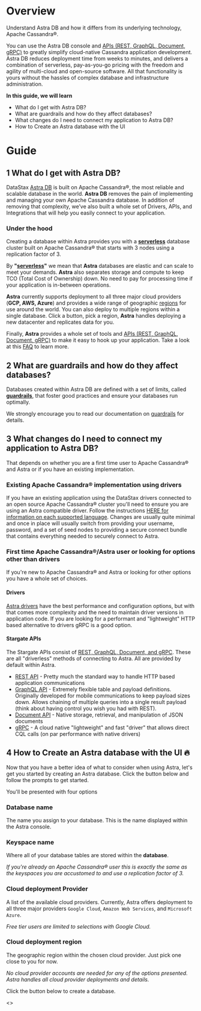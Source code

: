 # Overview
Understand Astra DB and how it differs from its underlying technology, Apache Cassandra®.

You can use the Astra DB console and [APIs (REST, GraphQL, Document, gRPC)](https://docs.datastax.com/en/astra-serverless/docs/develop/developing.html) to greatly simplify cloud-native Cassandra application development. Astra DB reduces deployment time from weeks to minutes, and delivers a combination of serverless, pay-as-you-go pricing with the freedom and agility of multi-cloud and open-source software. All that functionality is yours without the hassles of complex database and infrastructure administration.

**In this guide, we will learn**
- What do I get with Astra DB?
- What are guardrails and how do they affect databases?
- What changes do I need to connect my application to Astra DB?
- How to Create an Astra database with the UI

# Guide
## 1  What do I get with Astra DB?
DataStax [Astra DB](https://docs.datastax.com/en/astra-serverless/docs/) is built on Apache Cassandra®, the most reliable and scalable database in the world. **Astra DB** removes the pain of implementing and managing your own Apache Cassandra database. In addition of removing that complexity, we’ve also built a whole set of Drivers, APIs, and Integrations that will help you easily connect to your application.

### Under the hood
Creating a database within Astra provides you with a **[serverless](https://docs.datastax.com/en/astra-serverless/docs/plan/planning.html#_serverless_databases)** database cluster built on Apache Cassandra® that starts with 3 nodes using a replication factor of 3.

By **"[serverless](https://docs.datastax.com/en/astra-serverless/docs/plan/planning.html#_serverless_databases)"** we mean that **Astra** databases are elastic and can scale to meet your demands. **Astra** also separates storage and compute to keep TCO (Total Cost of Ownership) down. No need to pay for processing time if your application is in-between operations.

**Astra** currently supports deployment to all three major cloud providers (**GCP, AWS, Azure**) and provides a wide range of geographic [regions](https://docs.datastax.com/en/astra-serverless/docs/plan/planning.html#serverless-regions) for use around the world. You can also deploy to multiple regions within a single database. Click a button, pick a region, **Astra** handles deploying a new datacenter and replicates data for you.

Finally, **Astra** provides a whole set of tools and [APIs (REST, GraphQL, Document, gRPC)](https://docs.datastax.com/en/astra-serverless/docs/develop/developing.html) to make it easy to hook up your application. Take a look at this [FAQ](https://docs.datastax.com/en/astra-serverless/docs/astra-faq.html) to learn more.

## 2 What are guardrails and how do they affect databases?
Databases created within Astra DB are defined with a set of limits, called **[guardrails](https://docs.datastax.com/en/astra-serverless/docs/plan/planning.html#_astra_db_database_guardrails_and_limits)**, that foster good practices and ensure your databases run optimally.

We strongly encourage you to read our documentation on [guardrails](https://docs.datastax.com/en/astra-serverless/docs/plan/planning.html#_astra_db_database_guardrails_and_limits) for details.

## 3 What changes do I need to connect my application to Astra DB?
That depends on whether you are a first time user to Apache Cassandra® and Astra or if you have an existing implementation.

### Existing Apache Cassandra® implementation using drivers
If you have an existing application using the DataStax drivers connected to an open source Apache Cassandra® cluster you'll need to ensure you are using an Astra compatible driver. Follow the instructions [HERE for information on each supported language](https://docs.datastax.com/en/astra-serverless/docs/connect/drivers/migrating-datastax-drivers-to-connect-to-astra-databases.html). Changes are usually quite minimal and once in place will usually switch from providing your username, password, and a set of seed nodes to providing a secure connect bundle that contains everything needed to securely connect to Astra.

### First time Apache Cassandra®/Astra user or looking for options other than drivers
If you're new to Apache Cassandra® and Astra or looking for other options you have a whole set of choices.

#### Drivers
[Astra drivers](https://docs.datastax.com/en/astra-serverless/docs/getting-started/gs-drivers.html) have the best performance and configuration options, but with that comes more complexity and the need to maintain driver versions in application code. If you are looking for a performant and "lightweight" HTTP based alternative to drivers gRPC is a good option.

#### Stargate APIs
The Stargate APIs consist of [REST, GraphQL, Document, and gRPC](https://docs.datastax.com/en/astra-serverless/docs/develop/developing.html). These are all "driverless" methods of connecting to Astra. All are provided by default within Astra.
- [REST API](https://docs.datastax.com/en/astra-serverless/docs/develop/dev-with-rest.html) - Pretty much the standard way to handle HTTP based application communications
- [GraphQL API](https://docs.datastax.com/en/astra-serverless/docs/develop/graphql.html) - Extremely flexible table and payload definitions. Originally developed for mobile communications to keep payload sizes down. Allows chaining of multiple queries into a single result payload (think about having control you wish you had with REST). 
- [Document API](https://docs.datastax.com/en/astra-serverless/docs/develop/dev-with-doc.html) - Native storage, retrieval, and manipulation of JSON documents
- [gRPC](https://docs.datastax.com/en/astra-serverless/docs/develop/dev-with-grpc.html) - A cloud native "lightweight" and fast "driver" that allows direct CQL calls (on par performance with native drivers)

## 4 How to Create an Astra database with the UI 🔥
Now that you have a better idea of what to consider when using Astra, let's get you started by creating an Astra database. Click the button below and follow the prompts to get started.

You'll be presented with four options

### Database name
The name you assign to your database. This is the name displayed within the Astra console.

### Keyspace name
Where all of your database tables are stored within the **database**. 

_If you're already an Apache Cassandra® user this is exactly the same as the keyspaces you are accustomed to and use a replication factor of 3._

### Cloud deployment **Provider** 
A list of the available cloud providers. Currently, Astra offers deployment to all three major providers `Google Cloud`, `Amazon Web Services`, and `Microsoft Azure`. 

_Free tier users are limited to selections with Google Cloud._

### Cloud deployment **region** 
The geographic region within the chosen cloud provider. Just pick one close to you for now.

_No cloud provider accounts are needed for any of the options presented. Astra handles all cloud provider deployments and details._

Click the button below to create a database.

<<createDatabase>>


[consistency level]: (https://docs.datastax.com/en/astra-serverless/docs/plan/planning.html#_cassandra_query_language_cql)
